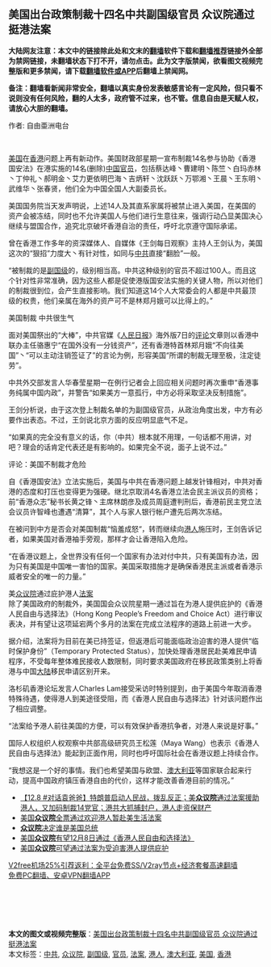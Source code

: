  <h2>美国出台政策制裁十四名中共副国级官员 众议院通过挺港法案</h2> <p class="notice"><b>大陆网友注意：本文中的链接除此处和文末的<a href="https://github.com/bannedbook/fanqiang" >翻墙</a>软件下载和<a href="https://github.com/killgcd/justmysocks/blob/master/README.md">翻墙推荐</a>链接外全部为禁网链接，未翻墙状态下打不开，请勿点击。此为文字版禁闻，欲看图文视频完整版和更多禁闻，请下载<a href="https://github.com/bannedbook/fanqiang">翻墙软件或APP</a>后翻墙上禁闻网。</p><p>备注：翻墙看新闻非常安全，翻墙以真实身份发表敏感言论有一定风险，但只看不说则没有任何风险，翻的人太多，政府管不过来，也不管。信息自由是天赋人权，请放心大胆的翻墙。</b></p>  <div class="entry"> <p>作者: 自由亜洲电台</p> <p></br></p> <p><a href="https://www.bannedbook.org/bnews/tag/%e7%be%8e%e5%9b%bd/" class="st_tag internal_tag" rel="tag" title="标签 美国 下的日志">美国</a>在<a href="https://www.bannedbook.org/bnews/tag/%e9%a6%99%e6%b8%af/" class="st_tag internal_tag" rel="tag" title="标签 香港 下的日志">香港</a>问题上再有新动作。美国财政部星期一宣布制裁14名参与协助《香港国安法》在港实施的14名(删除)<span class='wp_keywordlink_affiliate'><a href="https://www.bannedbook.org/" title="中国" target="_blank">中国</a></span><a href="https://www.bannedbook.org/bnews/tag/%E5%AE%98%E5%91%98/" class="st_tag internal_tag" rel="tag" title="标签 官员 下的日志">官员</a>，包括蔡达峰丶曹建明丶陈竺丶白玛赤林丶丁仲礼丶郝明金丶艾力更依明巴海丶吉炳轩丶沈跃跃丶万鄂湘丶王晨丶王东明丶武维华丶张春贤，他们全为中国全国人大副委员长。</p> <p>美国国务院当天发声明说，上述14人及其直系家属将被禁止进入美国，在美国的资产会被冻结，同时也不允许美国人与他们进行生意往来，强调行动凸显美国决心继续与盟国合作，追究北京破坏香港自治的责任，呼吁北京遵守国际承诺。</p> <p>曾在香港工作多年的资深媒体人、自媒体《王剑每日观察》主持人王剑认为，美国这次的“狠招”力度大丶有针对性，如同与<a href="https://www.bannedbook.org/bnews/tag/%e4%b8%ad%e5%85%b1/" class="st_tag internal_tag" rel="tag" title="标签 中共 下的日志">中共</a>直接“翻脸”一般。</p>  <p>“被制裁的是<a href="https://www.bannedbook.org/bnews/tag/%E5%89%AF%E5%9B%BD%E7%BA%A7/" class="st_tag internal_tag" rel="tag" title="标签 副国级 下的日志">副国级</a>的，级别相当高。中共这种级别的官员不超过100人。而且这个针对性非常准确，因为这些人都是促使港版国安法实施的关键人物，所以对他们的制裁很到位，会产生直接影响。我们知道这14个人大常委会的人都是中共最顶级的权贵，他们亲属在海外的资产可不是林郑月娥可以比得上的。”</p> <p>美国制裁 中共很生气</p> <p>面对美国祭出的“大棒”，中共官媒《<span class='wp_keywordlink'><a href="https://www.bannedbook.org/forum2/topic109.html" title="透视人民日报" target="_blank">人民日报</a></span>》海外版7日的<span class='wp_keywordlink_affiliate'><a href="https://www.bannedbook.org/bnews/comments/" title="新闻评论" target="_blank">评论</a></span>文章则以香港中联办主任骆惠宁“在国外没有一分钱资产”，还有香港特首林郑月娥“不向往美国”丶“可以主动注销签证了”的言论为例，形容美国“所谓的制裁无理至极，注定徒劳”。</p> <p>中共外交部发言人华春莹星期一在例行记者会上回应相关问题时再次重申“香港事务纯属中国内政”，并警告“如果美方一意孤行，中方必将采取坚决反制措施”。</p> <p>王剑分析说，由于这次登上制裁名单的为副国级官员，从政治角度出发，中方有必要作出表态。不过，王剑说北京方面的反应明显底气不足。</p>  <p>“如果真的完全没有意义的话，你（中共）根本就不用理，一句话都不用讲，对吧？理会的话肯定代表还是有影响的。如果完全不说，面子上说不过。”</p> <p>评论：美国不制裁才危险</p> <p>自《香港国安法》立法实施后，美国与中共在香港问题上越发针锋相对，中共对香港的态度和打压也变得更为强硬。继北京取消4名香港立法会民主派议员的资格；前“香港众志”秘书长黄之锋丶主席林朗彦及成员周庭遭判刑后，香港前民主党立法会议员许智峰也遭遇“清算”，其个人与家人银行帐户遭先后两次冻结。</p> <p>在被问到中方是否会对美国制裁“恼羞成怒“，转而继续向<a href="https://www.bannedbook.org/bnews/tag/%e6%b8%af%e4%ba%ba/" class="st_tag internal_tag" rel="tag" title="标签 港人 下的日志">港人</a>施压时，王剑告诉记者，如果美国对香港袖手旁观，那样才会让香港陷入危险。</p> <p>“在香港议题上，全世界没有任何一个国家有办法对付中共，只有美国有办法，因为只有美国是中国唯一害怕的国家。美国采取措施才是确保香港民主派或者香港示威者安全的唯一的力量。”</p>  <p>美<a href="https://www.bannedbook.org/bnews/tag/%E4%BC%97%E8%AE%AE%E9%99%A2/" class="st_tag internal_tag" rel="tag" title="标签 众议院 下的日志">众议院</a>通过庇护港人<a href="https://www.bannedbook.org/bnews/tag/%E6%B3%95%E6%A1%88/" class="st_tag internal_tag" rel="tag" title="标签 法案 下的日志">法案</a><br />除了美国政府的制裁外，美国国会众议院星期一通过旨在为港人提供庇护的《香港人民自由与选择法》（Hong Kong People’s Freedom and Choice Act）进行审议表决，并有望让这项延宕两个多月的法案在完成立法程序的道路上前进一大步。</p> <p>据介绍，法案将为目前在美已持签证，但返港后可能面临政治迫害的港人提供“临时保护身份”（Temporary Protected Status），加快处理香港居民赴美难民申请程序，不受每年整体难民接收人数限制，同时要求美国政府在移民政策类别上将香港与中国<span class='wp_keywordlink_affiliate'><a href="https://www.bannedbook.org/" title="大陆" target="_blank">大陆</a></span>移民申请区别开来。</p> <p>洛杉矶香港论坛发言人Charles Lam接受采访时特别提到，由于美国今年取消香港特殊待遇，使得港人到美途径受阻，而《香港人民自由与选择法》针对该问题作出了相应调整。</p> <p>“法案给予港人前往美国的方便，可以有效保护香港抗争者，对港人来说是好事。”</p> <p>国际人权组织人权观察中共部高级研究员王松莲（Maya Wang）也表示《香港人民自由与选择法》能起到正面作用，同时也呼吁国际社会在香港议题上持续合作。</p>  <p>“我想这是一个好的事情。我们也希望美国与欧盟、<a href="https://www.bannedbook.org/bnews/tag/%e6%be%b3%e5%a4%a7%e5%88%a9%e4%ba%9a/" class="st_tag internal_tag" rel="tag" title="标签 澳大利亚 下的日志">澳大利亚</a>等国家联合起来行动，提高中国政府镇压香港自由的代价，这样才能改善香港目前的情况。”</p> <ul class='op-related-articles' title='相关阅读'> <li><a href='https://www.bannedbook.org/bnews/bannedvideo/20201208/1443957.html' target='_blank'>【12.8 #对话袁爸爸】特朗普启动人民战，拨乱反正；美<b>众议院</b>通过法案援助港人，又加码制裁14党官；港共大抓捕封户，港人走资保财产</a></li> <li><a href='https://www.bannedbook.org/bnews/cnnews/hknews/20201208/1443851.html' target='_blank'>美国<b>众议院</b>全票通过欢迎港人暂赴美生活法案</a></li> <li><a href='https://www.bannedbook.org/bnews/taiwannews/20201207/1443674.html' target='_blank'><b>众议院</b>决定谁是美国总统</a></li> <li><a href='https://www.bannedbook.org/bnews/baitai/20201206/1443190.html' target='_blank'>美国<b>众议院</b>有望12月8日通过《香港人民自由和选择法》</a></li> <li><a href='https://www.bannedbook.org/bnews/baitai/20201206/1443180.html' target='_blank'>美国<b>众议院</b>可望通过法案为受迫害港人提供庇护</a></li> </ul> <p class="texttj"> <a href="https://www.bannedbook.org/forum23/topic22702.html" target="_blank">V2free机场25%引荐返利：全平台免费SS/V2ray节点+经济套餐高速翻墙</a><br/> <a href="https://github.com/bannedbook/fanqiang/wiki/%E7%A6%81%E9%97%BB%E7%BD%91%E5%AE%89%E5%8D%93%E7%BF%BB%E5%A2%99%E6%96%B0%E9%97%BBAPP" target="_blank">免费PC翻墙、安卓VPN翻墙APP</a></p><p></br></br><br /> </br></p><a name='sharetosocial'></a>       <div><b>本文的图文或视频完整版</b>：<a href='https://www.bannedbook.org/bnews/cbnews/20201208/1444252.html'>美国出台政策制裁十四名中共副国级官员 众议院通过挺港法案</a></div>  </div><!--END ENTRY--> <div class="postfooter"> <div>本文标签：<a href="https://www.bannedbook.org/bnews/tag/%e4%b8%ad%e5%85%b1/" rel="tag">中共</a>, <a href="https://www.bannedbook.org/bnews/tag/%E4%BC%97%E8%AE%AE%E9%99%A2/" rel="tag">众议院</a>, <a href="https://www.bannedbook.org/bnews/tag/%E5%89%AF%E5%9B%BD%E7%BA%A7/" rel="tag">副国级</a>, <a href="https://www.bannedbook.org/bnews/tag/%E5%AE%98%E5%91%98/" rel="tag">官员</a>, <a href="https://www.bannedbook.org/bnews/tag/%E6%B3%95%E6%A1%88/" rel="tag">法案</a>, <a href="https://www.bannedbook.org/bnews/tag/%e6%b8%af%e4%ba%ba/" rel="tag">港人</a>, <a href="https://www.bannedbook.org/bnews/tag/%e6%be%b3%e5%a4%a7%e5%88%a9%e4%ba%9a/" rel="tag">澳大利亚</a>, <a href="https://www.bannedbook.org/bnews/tag/%e7%be%8e%e5%9b%bd/" rel="tag">美国</a>, <a href="https://www.bannedbook.org/bnews/tag/%e9%a6%99%e6%b8%af/" rel="tag">香港</a></div>  </div><!--END POSTFOOTER--> 